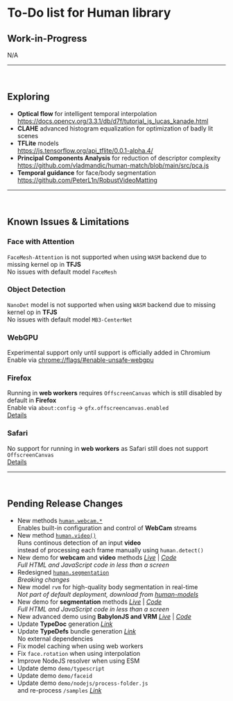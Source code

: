 # To-Do list for Human library

## Work-in-Progress

N/A

<hr><br>

## Exploring

- **Optical flow** for intelligent temporal interpolation  
  <https://docs.opencv.org/3.3.1/db/d7f/tutorial_js_lucas_kanade.html>
- **CLAHE** advanced histogram equalization for optimization of badly lit scenes  
- **TFLite** models  
  <https://js.tensorflow.org/api_tflite/0.0.1-alpha.4/>
- **Principal Components Analysis** for reduction of descriptor complexity  
  <https://github.com/vladmandic/human-match/blob/main/src/pca.js>  
- **Temporal guidance** for face/body segmentation  
  <https://github.com/PeterL1n/RobustVideoMatting>

<hr><br>

## Known Issues & Limitations

### Face with Attention

`FaceMesh-Attention` is not supported when using `WASM` backend due to missing kernel op in **TFJS**  
No issues with default model `FaceMesh`  

### Object Detection

`NanoDet` model is not supported when using `WASM` backend due to missing kernel op in **TFJS**  
No issues with default model `MB3-CenterNet`  

### WebGPU

Experimental support only until support is officially added in Chromium  
Enable via <chrome://flags/#enable-unsafe-webgpu>  

### Firefox

Running in **web workers** requires `OffscreenCanvas` which is still disabled by default in **Firefox**  
Enable via `about:config` -> `gfx.offscreencanvas.enabled`  
[Details](https://developer.mozilla.org/en-US/docs/Web/API/OffscreenCanvas#browser_compatibility)  

### Safari

No support for running in **web workers** as Safari still does not support `OffscreenCanvas`  
[Details](https://developer.mozilla.org/en-US/docs/Web/API/OffscreenCanvas#browser_compatibility)  

<hr><br>

## Pending Release Changes

- New methods [`human.webcam.*`](https://vladmandic.github.io/human/typedoc/classes/WebCam.html)  
  Enables built-in configuration and control of **WebCam** streams  
- New method [`human.video()`](https://vladmandic.github.io/human/typedoc/classes/Human.html#video)  
  Runs continous detection of an input **video**  
  instead of processing each frame manually using `human.detect()`  
- New demo for **webcam** and **video** methods [*Live*](https://vladmandic.github.io/human/demo/video/index.html) | [*Code*](https://github.com/vladmandic/human/blob/main/demo/video/index.html)  
  *Full HTML and JavaScript code in less than a screen*  
- Redesigned [`human.segmentation`](https://vladmandic.github.io/human/typedoc/classes/Human.html#segmentation)  
  *Breaking changes*  
- New model `rvm` for high-quality body segmentation in real-time  
  *Not part of default deployment, download from [human-models](https://github.com/vladmandic/human-models/tree/main/models)*  
- New demo for **segmentation** methods [*Live*](https://vladmandic.github.io/human/demo/segmentation/index.html) | [*Code*](https://github.com/vladmandic/human/blob/main/demo/segmentation/index.html)  
  *Full HTML and JavaScript code in less than a screen*  
- New advanced demo using **BabylonJS and VRM** [*Live*](https://vladmandic.github.io/human-bjs-vrm) | [*Code*](https://github.com/vladmandic/human-bjs-vrm)
- Update **TypeDoc** generation [*Link*](https://vladmandic.github.io/human/typedoc)  
- Update **TypeDefs** bundle generation [*Link*](https://github.com/vladmandic/human/blob/main/types/human.d.ts)  
  No external dependencies  
- Fix model caching when using web workers  
- Fix `face.rotation` when using interpolation  
- Improve NodeJS resolver when using ESM  
- Update demo `demo/typescript`  
- Update demo `demo/faceid`  
- Update demo `demo/nodejs/process-folder.js`  
  and re-process `/samples` [*Link*](https://vladmandic.github.io/human/samples)  
